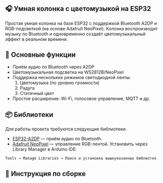 ## 🎧 Умная колонка с цветомузыкой на ESP32
Простая умная колонка на базе ESP32 с поддержкой Bluetooth A2DP и RGB-подсветкой (на основе Adafruit NeoPixel). 
Колонка воспроизводит музыку по Bluetooth и одновременно создаёт цветомузыкальный эффект в реальном времени.

## 🔧 Основные функции
+ Приём аудио по Bluetooth через A2DP
+ Цветомузыкальная подсветка на WS2812B/NeoPixel
+ Поддержка нескольких режимов светодиодной ленты:
   1. Цветомузыка (по уровню громкости)
   2. Радуга
   3. Статичный цвет
+ Простое расширение: Wi-Fi, голосовое управление, MQTT и др.


## 📦 Библиотеки
Для работы проекта требуются следующие библиотеки:

+ [ESP32-A2DP]() — приём аудио по Bluetooth.
+ [Adafruit NeoPixel]() — управление RGB-лентой.
Установить через Library Manager в Arduino IDE:

```Tools → Manage Libraries → Поиск и установка вышеуказанных библиотек```

## 📄 Инструкция по сборке
